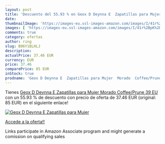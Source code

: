 ```yaml
---
layout: post
title: 'Descuento del 55.93 % en Geox D Deynna E  Zapatillas para Mujer  '
date: 
thumbnailImage: 'https://images-eu.ssl-images-amazon.com/images/I/41r%2BpK%2B3FEL._SL200_.jpg'
images: [ 'https://images-eu.ssl-images-amazon.com/images/I/41r%2BpK%2B3FEL._SL200_.jpg' ]
comments: true
category: ofertas
author: ring
slug: B06Y1BLHLJ
description:
actualPrice: 37.46 EUR
currency: EUR
price: 37.46
comparePrice: 85 EUR
inStock: true
prodname: 'Geox D Deynna E  Zapatillas para Mujer  Morado  Coffee/Prune   39 EU'
---
```


Tienes [Geox D Deynna E  Zapatillas para Mujer  Morado  Coffee/Prune   39 EU](https://www.amazon.es/dp/B06Y1BLHLJ/?tag=tolees-21) con un 55.93 % de descuento con precio de oferta de 37.46 EUR (original: 85 EUR) en el siguiente enlace!

[![Geox D Deynna E  Zapatillas para Mujer  ](https://images-eu.ssl-images-amazon.com/images/I/41r%2BpK%2B3FEL._SL200_.jpg)](https://www.amazon.es/dp/B06Y1BLHLJ/?tag=tolees-21)

[Accede a la oferta!!](https://www.amazon.es/dp/B06Y1BLHLJ/?tag=tolees-21)

Links participate in Amazon Associate program and might generate a comission on qualifying sales


